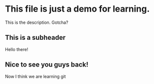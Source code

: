# This file is just a demo for learning. 

This is the description. Gotcha? 

## This is a subheader

Hello there!

## Nice to see you guys back!

Now I think we are learning git

